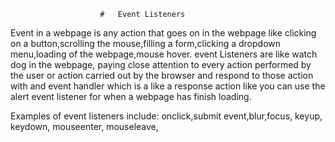                         #   Event Listeners
  Event in a webpage is any action that goes on in the webpage like clicking on a button,scrolling the mouse,filling a form,clicking a dropdown menu,loading of the webpage,mouse hover.
event Listeners are like watch dog in the webpage, paying close attention to every action performed by the user or action carried out by the browser and respond to those action with and event handler which is a like a response action like you can use the alert event listener for when a webpage has finish loading.  

Examples of event listeners include: onclick,submit event,blur,focus, keyup, keydown, mouseenter, mouseleave, 